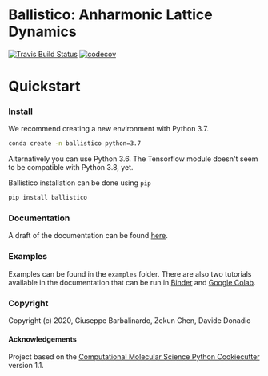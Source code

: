 Ballistico: Anharmonic Lattice Dynamics
==============================

[//]: # (Badges)
[![Travis Build Status](https://travis-ci.com/gbarbalinardo/ballistico.svg?token=EFWyhyp9aQcQnteZBpEr&branch=master)](https://travis-ci.com/gbarbalinardo/ballistico)
[![codecov](https://codecov.io/gh/gbarbalinardo/ballistico/branch/master/graphs/badge.svg?token=tiC2xj2OQG)](https://codecov.io/gh/gbarbalinardo/ballistico/branch/master)

# Quickstart

### Install
We recommend creating a new environment with Python 3.7.
```bash
conda create -n ballistico python=3.7
```
Alternatively you can use Python 3.6. The Tensorflow module doesn't seem to be compatible with Python 3.8, yet.

Ballistico installation can be done using `pip`
```bash
pip install ballistico
```


### Documentation

A draft of the documentation can be found [here](http://169.237.38.203/ballistico/).


### Examples

Examples can be found in the `examples` folder. There are also two tutorials available in the documentation that can be run in [Binder](https://mybinder.org/) and [Google Colab](https://colab.research.google.com).


### Copyright

Copyright (c) 2020, Giuseppe Barbalinardo, Zekun Chen, Davide Donadio


#### Acknowledgements

Project based on the
[Computational Molecular Science Python Cookiecutter](https://github.com/molssi/cookiecutter-cms) version 1.1.


